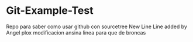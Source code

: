 # Git-Example-Test
Repo para saber como usar github con sourcetree
New Line 
Line added by Angel plox
modificacion ansina
linea para que de broncas